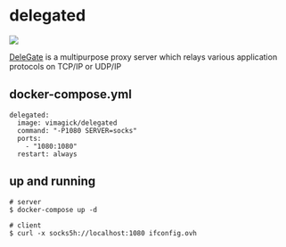 delegated
=========

![](https://badge.imagelayers.io/vimagick/delegated:latest.svg)

[DeleGate][1] is a multipurpose proxy server which relays various application
protocols on TCP/IP or UDP/IP

## docker-compose.yml

```
delegated:
  image: vimagick/delegated
  command: "-P1080 SERVER=socks"
  ports:
    - "1080:1080"
  restart: always
```

## up and running

```
# server
$ docker-compose up -d

# client
$ curl -x socks5h://localhost:1080 ifconfig.ovh
```

[1]: http://www.delegate.org/delegate/
